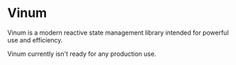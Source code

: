 # Vinum
Vinum is a modern reactive state management library intended for powerful use and efficiency.

Vinum currently isn't ready for any production use.